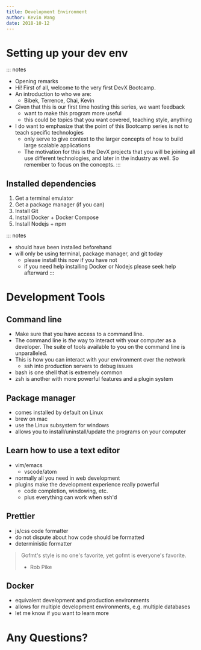 ```yaml
---
title: Development Environment
author: Kevin Wang
date: 2018-10-12
---
```


# Setting up your dev env

::: notes
- Opening remarks
- Hi! First of all, welcome to the very first DevX Bootcamp.
- An introduction to who we are:
  - Bibek, Terrence, Chai, Kevin
- Given that this is our first time hosting this series, we want feedback
  - want to make this program more useful
  - this could be topics that you want covered, teaching style, anything
- I do want to emphasize that the point of this Bootcamp series is not to teach
  specific technologies
  - only serve to give context to the larger concepts of how to build large
    scalable applications
  - The motivation for this is the DevX projects that you will be joining all
    use different technologies, and later in the industry as well. So remember
    to focus on the concepts.
:::

## Installed dependencies

1. Get a terminal emulator
2. Get a package manager (if you can)
3. Install Git
4. Install Docker + Docker Compose
5. Install Nodejs + npm

::: notes
- should have been installed beforehand
- will only be using terminal, package manager, and git today
  - please install this now if you have not
  - if you need help installing Docker or Nodejs please seek help afterward
:::

# Development Tools

## Command line

- Make sure that you have access to a command line.
- The command line is *the* way to interact with your computer as
  a developer. The suite of tools available to you on the command line is
  unparalleled.
- This is how you can interact with your environment over the network
  - ssh into production servers to debug issues
- bash is one shell that is extremely common
- zsh is another with more powerful features and a plugin system

## Package manager

- comes installed by default on Linux
- brew on mac
- use the Linux subsystem for windows
- allows you to install/uninstall/update the programs on your computer

## Learn how to use a text editor

- vim/emacs
  - vscode/atom
- normally all you need in web development
- plugins make the development experience really powerful
  - code completion, windowing, etc.
  - plus everything can work when ssh'd

## Prettier

- js/css code formatter
- do not dispute about how code should be formatted
- deterministic formatter

> Gofmt's style is no one's favorite, yet gofmt is everyone's favorite.
> - Rob Pike

## Docker

- equivalent development and production environments
- allows for multiple development environments, e.g. multiple databases
- let me know if you want to learn more

# Any Questions?
